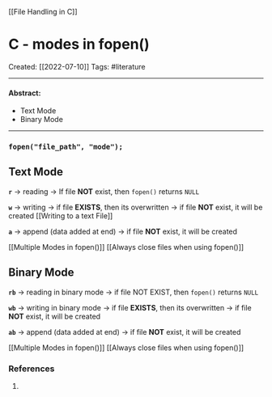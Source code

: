 [[File Handling in C]]

# C - modes in fopen()
Created:  [[2022-07-10]]
Tags: #literature 

---
#### Abstract:
- Text Mode
- Binary Mode
---
### `fopen("file_path", "mode");`

## Text Mode
**`r`** -> reading 
-> If file **NOT** exist, then `fopen()` returns `NULL`


**`w`** -> writing
-> if file **EXISTS**, then its overwritten
-> if file **NOT** exist, it will be created
[[Writing to a text File]]


**`a`** -> append (data added at end)
-> if file **NOT** exist, it will be created


[[Multiple Modes in fopen()]]
[[Always close files when using fopen()]]

## Binary Mode
**`rb`** -> reading in binary mode
-> if file NOT EXIST, then `fopen()` returns `NULL`



**`wb`** -> writing in binary mode
-> if file **EXISTS**, then its overwritten
-> if file **NOT** exist, it will be created



**`ab`** -> append (data added at end)
-> if file **NOT** exist, it will be created


[[Multiple Modes in fopen()]]
[[Always close files when using fopen()]]






### References
1. 
